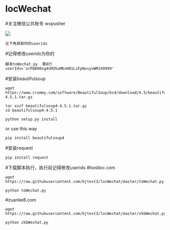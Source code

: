 # locWechat
#关注微信公共账号 wxpusher

![](https://i.loli.net/2019/05/09/5cd3c47b19e8d.jpg)

```
左下角获取你的userids

```
#记得修改userids为你的
```
脚本toWechat.py  第8行
userIds='orPQ800sg4nMZkuMKxH01LiFpNxsyvWM149999'
```

#安装beautifulsoup
```
wget https://www.crummy.com/software/BeautifulSoup/bs4/download/4.5/beautifulsoup4-4.5.1.tar.gz

tar xvzf beautifulsoup4-4.5.1.tar.gz
cd beautifulsoup4-4.5.1

python setup.py install
```
or use this way
```
pip install beautifulsoup4
```

#安装request
```
pip install request
```

#下载脚本执行，执行前记得修改userids
#hostloc.com
```
wget https://raw.githubusercontent.com/bjtest3/locWechat/master/toWechat.py

python toWechat.py
```
#zuanke8.com
```
wget https://raw.githubusercontent.com/bjtest3/locWechat/master/zkbWechat.py

python zkbWechat.py
```
